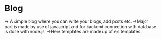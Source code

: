 # Blog
-> A simple blog where you can write your blogs, add posts etc.
->Major part is made by use of javascript and for backend connection with database is done with node.js.
->Here templates are made up of ejs templates.
